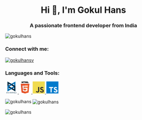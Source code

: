 <h1 align="center">Hi 👋, I'm Gokul Hans</h1>
<h3 align="center">A passionate frontend developer from India</h3>

<p align="left"> <img src="https://komarev.com/ghpvc/?username=gokulhans&label=Profile%20views&color=0e75b6&style=flat" alt="gokulhans" /> </p>

<h3 align="left">Connect with me:</h3>
<p align="left">
<a href="https://linkedin.com/in/gokulhansv" target="blank"><img align="center" src="https://raw.githubusercontent.com/rahuldkjain/github-profile-readme-generator/master/src/images/icons/Social/linked-in-alt.svg" alt="gokulhansv" height="30" width="40" /></a>
</p>

<h3 align="left">Languages and Tools:</h3>
<p align="left"> <a href="https://backbonejs.org" target="_blank" rel="noreferrer"> <img src="https://raw.githubusercontent.com/devicons/devicon/master/icons/backbonejs/backbonejs-original-wordmark.svg" alt="backbonejs" width="40" height="40"/> </a> <a href="https://www.w3.org/html/" target="_blank" rel="noreferrer"> <img src="https://raw.githubusercontent.com/devicons/devicon/master/icons/html5/html5-original-wordmark.svg" alt="html5" width="40" height="40"/> </a> <a href="https://developer.mozilla.org/en-US/docs/Web/JavaScript" target="_blank" rel="noreferrer"> <img src="https://raw.githubusercontent.com/devicons/devicon/master/icons/javascript/javascript-original.svg" alt="javascript" width="40" height="40"/> </a> <a href="https://www.typescriptlang.org/" target="_blank" rel="noreferrer"> <img src="https://raw.githubusercontent.com/devicons/devicon/master/icons/typescript/typescript-original.svg" alt="typescript" width="40" height="40"/> </a> </p>

<p><img align="left" src="https://github-readme-stats.vercel.app/api/top-langs?username=gokulhans&show_icons=true&locale=en&layout=compact" alt="gokulhans" /></p>

<p>&nbsp;<img align="center" src="https://github-readme-stats.vercel.app/api?username=gokulhans&show_icons=true&locale=en" alt="gokulhans" /></p>

<p><img align="center" src="https://github-readme-streak-stats.herokuapp.com/?user=gokulhans&" alt="gokulhans" /></p>

